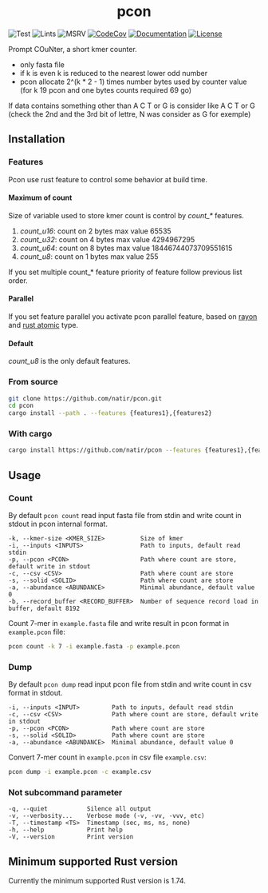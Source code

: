 <h1 style="text-align: center;">pcon</h1>

![Test](https://github.com/natir/pcon/workflows/Test/badge.svg)
![Lints](https://github.com/natir/pcon/workflows/Lints/badge.svg)
![MSRV](https://github.com/natir/pcon/workflows/MSRV/badge.svg)
[![CodeCov](https://codecov.io/gh/natir/pcon/branch/master/graph/badge.svg)](https://codecov.io/gh/natir/pcon)
[![Documentation](https://github.com/natir/pcon/workflows/Documentation/badge.svg)](https://natir.github.io/pcon/pcon)
[![License](https://img.shields.io/badge/license-MIT-green)](https://github.com/natir/pcon/blob/master/LICENSE)


Prompt COuNter, a short kmer counter.

- only fasta file
- if k is even k is reduced to the nearest lower odd number
- pcon allocate 2^(k * 2 - 1) times number bytes used by counter value (for k 19 pcon and one bytes counts required 69 go)

If data contains something other than A C T or G is consider like A C T or G (check the 2nd and the 3rd bit of lettre, N was consider as G for exemple)

## Installation

### Features

Pcon use rust feature to control some behavior at build time.

#### Maximum of count

Size of variable used to store kmer count is control by *count_\** features.

1. *count\_u16*: count on 2 bytes max value 65535
2. *count\_u32*: count on 4 bytes max value 4294967295
3. *count\_u64*: count on 8 bytes max value 18446744073709551615
4. *count\_u8*:  count on 1 bytes max value 255

If you set multiple count\_\* feature priority of feature follow previous list order.

#### Parallel

If you set feature parallel you activate pcon parallel feature, based on [rayon](https://docs.rs/rayon/latest/rayon/) and [rust atomic](https://doc.rust-lang.org/core/sync/atomic/index.html) type.

#### Default

*count\_u8* is the only default features.

### From source

```bash
git clone https://github.com/natir/pcon.git
cd pcon
cargo install --path . --features {features1},{features2}
```

### With cargo

```bash
cargo install https://github.com/natir/pcon --features {features1},{features2}
```

## Usage

### Count

By default `pcon count` read input fasta file from stdin and write count in stdout in pcon internal format.

```
-k, --kmer-size <KMER_SIZE>          Size of kmer
-i, --inputs <INPUTS>                Path to inputs, default read stdin
-p, --pcon <PCON>                    Path where count are store, default write in stdout
-c, --csv <CSV>                      Path where count are store
-s, --solid <SOLID>                  Path where count are store
-a, --abundance <ABUNDANCE>          Minimal abundance, default value 0
-b, --record_buffer <RECORD_BUFFER>  Number of sequence record load in buffer, default 8192
```

Count 7-mer in `example.fasta` file and write result in pcon format in `example.pcon` file:
```bash
pcon count -k 7 -i example.fasta -p example.pcon
```

### Dump

By default `pcon dump` read input pcon file from stdin and write count in csv format in stdout.

```
-i, --inputs <INPUT>         Path to inputs, default read stdin
-c, --csv <CSV>              Path where count are store, default write in stdout
-p, --pcon <PCON>            Path where count are store
-s, --solid <SOLID>          Path where count are store
-a, --abundance <ABUNDANCE>  Minimal abundance, default value 0
```

Convert 7-mer count in `example.pcon` in csv file `example.csv`:
```bash
pcon dump -i example.pcon -c example.csv
```

### Not subcommand parameter

```
-q, --quiet           Silence all output
-v, --verbosity...    Verbose mode (-v, -vv, -vvv, etc)
-T, --timestamp <TS>  Timestamp (sec, ms, ns, none)
-h, --help            Print help
-V, --version         Print version
```

## Minimum supported Rust version

Currently the minimum supported Rust version is 1.74.
